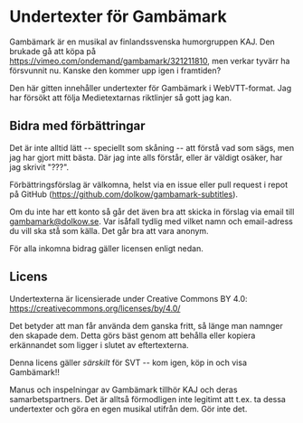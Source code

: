 # Undertexter för Gambämark

Gambämark är en musikal av finlandssvenska humorgruppen KAJ. Den brukade gå att
köpa på https://vimeo.com/ondemand/gambamark/321211810, men verkar tyvärr ha
försvunnit nu. Kanske den kommer upp igen i framtiden?

Den här gitten innehåller undertexter för Gambämark i WebVTT-format. Jag har
försökt att följa Medietextarnas riktlinjer så gott jag kan.

## Bidra med förbättringar

Det är inte alltid lätt -- speciellt som skåning -- att förstå vad som sägs, men
jag har gjort mitt bästa. Där jag inte alls förstår, eller är väldigt osäker,
har jag skrivit "???".

Förbättringsförslag är välkomna, helst via en issue eller pull request i repot
på GitHub (https://github.com/dolkow/gambamark-subtitles).

Om du inte har ett konto så går det även bra att skicka in förslag via email
till gambamark@dolkow.se. Var isåfall tydlig med vilket namn och email-adress
du vill ska stå som källa. Det går bra att vara anonym.

För alla inkomna bidrag gäller licensen enligt nedan.

## Licens

Undertexterna är licensierade under Creative Commons BY 4.0:
https://creativecommons.org/licenses/by/4.0/

Det betyder att man får använda dem ganska fritt, så länge man namnger den
skapade dem. Detta görs bäst genom att behålla eller kopiera erkännandet som
ligger i slutet av eftertexterna.

Denna licens gäller _särskilt_ för SVT -- kom igen, köp in och visa Gambämark!!

Manus och inspelningar av Gambämark tillhör KAJ och deras samarbetspartners.
Det är alltså förmodligen inte legitimt att t.ex. ta dessa undertexter och göra
en egen musikal utifrån dem. Gör inte det.
